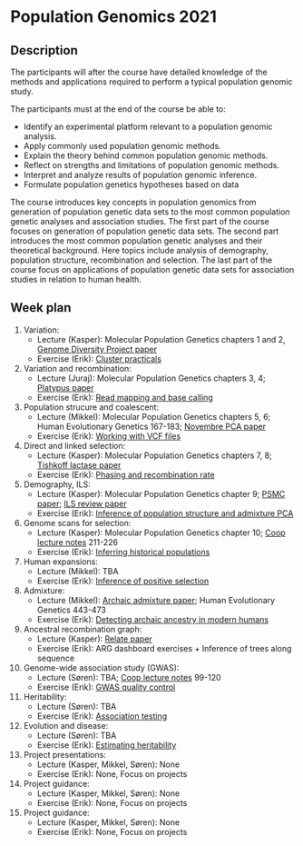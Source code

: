 # Population Genomics 2021

## Description
The participants will after the course have detailed knowledge of the methods and applications required to perform a typical population genomic study.

The participants must at the end of the course be able to:

* Identify an experimental platform relevant to a population genomic analysis.
* Apply commonly used population genomic methods.
* Explain the theory behind common population genomic methods.
* Reflect on strengths and limitations of population genomic methods.
* Interpret and analyze results of population genomic inference.
* Formulate population genetics hypotheses based on data

The course introduces key concepts in population genomics from generation of population genetic data sets to the most common population genetic analyses and association studies. The first part of the course focuses on generation of population genetic data sets. The second part introduces the most common population genetic analyses and their theoretical background. Here topics include analysis of demography, population structure, recombination and selection. The last part of the course focus on applications of population genetic data sets for association studies in relation to human health.



## Week plan	

1. Variation: 
   - Lecture (Kasper): Molecular Population Genetics chapters 1 and 2, [Genome Diversity Project paper](https://www.nature.com/articles/nature18964)
    - Exercise (Erik): [Cluster practicals](https://github.com/kaspermunch/PopulationGenomicsCourse/tree/master/Exercises/01_cluster_practicals)
2. Variation and recombination:
    - Lecture (Juraj): Molecular Population Genetics chapters 3, 4; [Platypus paper](https://www.nature.com/articles/ng.3036)
    - Exercise (Erik): [Read mapping and base calling](https://github.com/kaspermunch/PopulationGenomicsCourse/tree/master/Exercises/02_mapping_and_calling)
3. Population strucure and coalescent:
    - Lecture (Mikkel): Molecular Population Genetics chapters 5, 6; Human Evolutionary Genetics 167-183; [Novembre PCA paper](https://www.nature.com/articles/nature07331)
    - Exercise (Erik): [Working with VCF files](https://github.com/kaspermunch/PopulationGenomicsCourse/tree/master/Exercises/03_f_statistics)
4. Direct and linked selection:
    - Lecture (Kasper): Molecular Population Genetics chapters 7, 8; [Tishkoff lactase paper](https://www.nature.com/articles/ng1946)
    - Exercise (Erik): [Phasing and recombination rate](https://github.com/kaspermunch/PopulationGenomicsCourse/tree/master/Exercises/04_phasing_and_recombination)
5. Demography, ILS:
    - Lecture (Kasper): Molecular Population Genetics chapter 9; [PSMC paper](https://www.nature.com/articles/nature10231); [ILS review paper](https://zh.booksc.eu/book/32923932/889942)
    - Exercise (Erik): [Inference of population structure and admixture	PCA](https://github.com/kaspermunch/PopulationGenomicsCourse/tree/master/Exercises/05_population_structure)
6. Genome scans for selection:
    - Lecture (Kasper): Molecular Population Genetics chapter 10; [Coop lecture notes](https://github.com/cooplab/popgen-notes/releases/download/v1.2/release_popgen_notes.pdf) 211-226
    - Exercise (Erik): [Inferring historical populations](https://github.com/kaspermunch/PopulationGenomicsCourse/tree/master/Exercises/06_historical_population_size)
7. Human expansions:
   - Lecture (Mikkel): TBA
   - Exercise (Erik): [Inference of positive selection](https://github.com/kaspermunch/PopulationGenomicsCourse/tree/master/Exercises/07_selective_sweeps)
8. Admixture:
   - Lecture (Mikkel): [Archaic admixture paper](https://journals.plos.org/plosgenetics/article?id=10.1371/journal.pgen.1007641); Human Evolutionary Genetics 443-473
   - Exercise (Erik): [Detecting archaic ancestry in modern humans](https://github.com/kaspermunch/PopulationGenomicsCourse/tree/master/Exercises/08_archaic_humans)
9. Ancestral recombination graph:
    - Lecture (Kasper): [Relate paper](https://www.nature.com/articles/s41588-019-0484-x)
    - Exercise (Erik): ARG dashboard exercises + Inference of trees along sequence
10. Genome-wide association study (GWAS):
    - Lecture (Søren): TBA; [Coop lecture notes](https://github.com/cooplab/popgen-notes/releases/download/v1.2/release_popgen_notes.pdf) 99-120
    - Exercise (Erik): [GWAS quality control](https://github.com/kaspermunch/PopulationGenomicsCourse/tree/master/Exercises/09_GWAS_QC)
11. Heritability:
    - Lecture (Søren): TBA		
    - Exercise (Erik): [Association testing](https://github.com/kaspermunch/PopulationGenomicsCourse/tree/master/Exercises/10_GWAS_association)
12. Evolution and disease:
    - Lecture (Søren): TBA	
    - Exercise (Erik): [Estimating heritability](https://github.com/kaspermunch/PopulationGenomicsCourse/tree/master/Exercises/11_heritability)
13. Project presentations:	
    - Lecture (Kasper, Mikkel, Søren): None
    - Exercise (Erik):  None, Focus on projects
14. Project guidance:	
    - Lecture (Kasper, Mikkel, Søren): None
    - Exercise (Erik):  None, Focus on projects
15. Project guidance:	
    - Lecture (Kasper, Mikkel, Søren): None
    - Exercise (Erik):  None, Focus on projects
